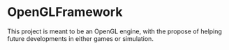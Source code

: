 # OpenGLFramework
This project is meant to be an OpenGL engine, with the propose of helping future developments in either games or simulation. 
